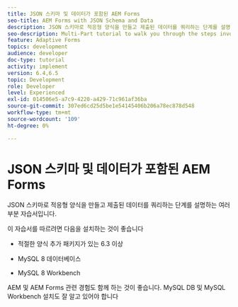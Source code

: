 ```yaml
---
title: JSON 스키마 및 데이터가 포함된 AEM Forms
seo-title: AEM Forms with JSON Schema and Data
description: JSON 스키마로 적응형 양식을 만들고 제출된 데이터를 쿼리하는 단계를 설명하는 여러 부분 자습서입니다.
seo-description: Multi-Part tutorial to walk you through the steps involved in creating Adaptive Form with JSON schema and querying the submitted data.
feature: Adaptive Forms
topics: development
audience: developer
doc-type: tutorial
activity: implement
version: 6.4,6.5
topic: Development
role: Developer
level: Experienced
exl-id: 014506e5-a7c9-4220-a429-71c961af36ba
source-git-commit: 307ed6cd25d5be1e54145406b206a78ec878d548
workflow-type: tm+mt
source-wordcount: '109'
ht-degree: 0%

---
```


# JSON 스키마 및 데이터가 포함된 AEM Forms

JSON 스키마로 적응형 양식을 만들고 제출된 데이터를 쿼리하는 단계를 설명하는 여러 부분 자습서입니다.

이 자습서를 따르려면 다음을 설치하는 것이 좋습니다

* 적절한 양식 추가 패키지가 있는 6.3 이상

* MySQL 8 데이터베이스

* MySQL 8 Workbench

AEM 및 AEM Forms 관련 경험도 함께 하는 것이 좋습니다. MySQL DB 및 MySQL Workbench 설치도 잘 알고 있어야 합니다
